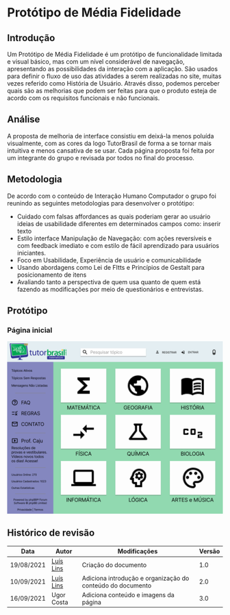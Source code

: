 # Protótipo de Média Fidelidade

## Introdução

Um Protótipo de Média Fidelidade é um protótipo de funcionalidade limitada e visual básico, mas com um nível considerável de navegação, apresentando as possibilidades da interação com a aplicação. São usados para definir o fluxo de uso das atividades a serem realizadas no site, muitas vezes referido como História de Usuário. Através disso, podemos perceber quais são as melhorias que podem ser feitas para que o produto esteja de acordo com os requisitos funcionais e não funcionais.

## Análise
A proposta de melhoria de interface consistiu em deixá-la menos poluída visualmente, com as cores da logo TutorBrasil de forma a se tornar mais intuitiva e menos cansativa de se usar. Cada página proposta foi feita por um integrante do grupo e revisada por todos no final do processo.
## Metodologia
De acordo com o conteúdo de Interação Humano Computador o grupo foi reunindo as seguintes metodologias para desenvolver o protótipo:
 * Cuidado com falsas affordances as quais poderiam gerar ao usuário ideias de usabilidade diferentes em determinados campos como: inserir texto
 * Estilo interface Manipulação de Navegação: com ações reversíveis e com feedback imediato e com estilo de fácil aprendizado para usuários iniciantes.
 * Foco em Usabilidade, Experiência de usuário e comunicabilidade
 * Usando abordagens como Lei de FItts e Princípios de Gestalt para posicionamento de itens 
 * Avaliando tanto a perspectiva de quem usa quanto de quem está fazendo as modificações por meio de questionários e entrevistas.


## Protótipo

### Página inicial
<img src="../../assets/mid-prototype/mid-prototype-01.png" alt="Protótipo de Média Fidelidade Foto 1"/>

## Histórico de revisão

| Data | Autor | Modificações | Versão |
| ---- | ----- | ------------ | ------ |
| 19/08/2021 | [Luís Lins](https://github.com/luisgaboardi) | Criação do documento | 1.0 |
| 10/09/2021 | [Luís Lins](https://github.com/luisgaboardi) | Adiciona introdução e organização do conteúdo do documento | 2.0 |
| 16/09/2021 | Ugor Costa | Adiciona conteúdo e imagens da página  | 3.0 |
